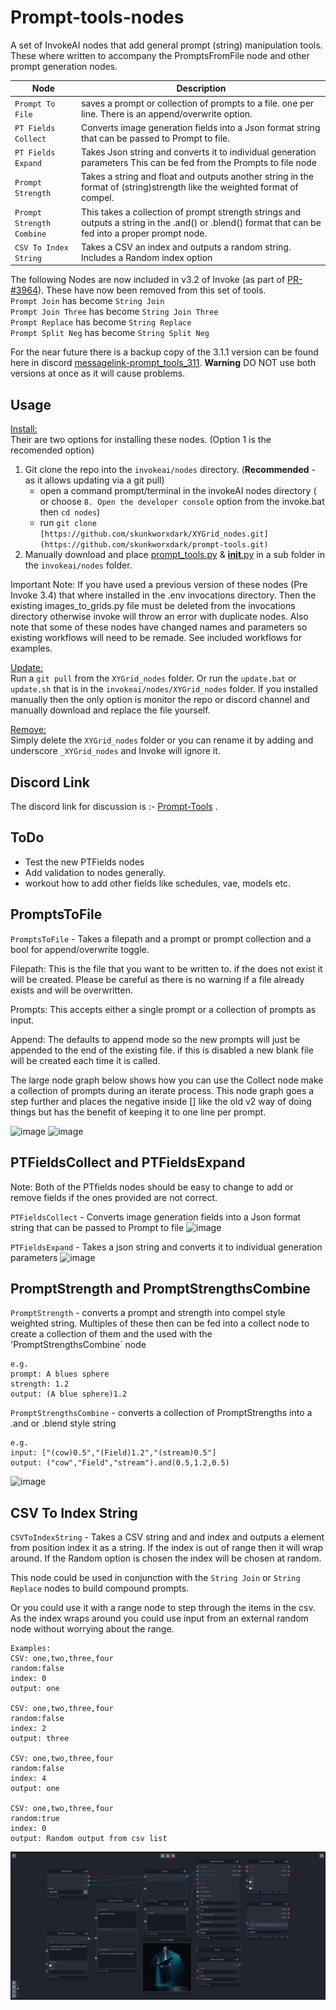 # Prompt-tools-nodes
A set of InvokeAI nodes that add general prompt (string) manipulation tools.  These where written to accompany the PromptsFromFile node and other prompt generation nodes.

|Node|Description|
|---|---|
|`Prompt To File`|saves a prompt or collection of prompts to a file. one per line. There is an append/overwrite option.|
|`PT Fields Collect`|Converts image generation fields into a Json format string that can be passed to Prompt to file.|
|`PT Fields Expand`|Takes Json string and converts it to individual generation parameters This can be fed from the Prompts to file node|
|`Prompt Strength`|Takes a string and float and outputs another string in the format of (string)strength like the weighted format of compel. |
|`Prompt Strength Combine`|This takes a collection of prompt strength strings and outputs a string in the .and() or .blend() format that can be fed into a proper prompt node.|
|`CSV To Index String`|Takes a CSV an index and outputs a random string. Includes a Random index option|

The following Nodes are now included in v3.2 of Invoke (as part of [PR-#3964](https://github.com/invoke-ai/InvokeAI/pull/3964)). These have now been removed from this set of tools.<br>
`Prompt Join` has become `String Join`<br>
`Prompt Join Three` has become `String Join Three`<br>
`Prompt Replace` has become `String Replace`<br>
`Prompt Split Neg` has become `String Split Neg`<br>

For the near future there is a backup copy of the 3.1.1 version can be found here in discord [messagelink-prompt_tools_311]([prompt_tools_311.py](https://discord.com/channels/1020123559063990373/1134084151386058803/1166313528114819132)).  **Warning** DO NOT use both versions at once as it will cause problems. 

## Usage
<ins>Install:</ins><BR>
Their are two options for installing these nodes. (Option 1 is the recomended option) 
1. Git clone the repo into the `invokeai/nodes` directory. (**Recommended** - as it allows updating via a git pull)
    - open a command prompt/terminal in the invokeAI nodes directory ( or choose `8. Open the developer console` option from the invoke.bat then `cd nodes`)
    - run `git clone [https://github.com/skunkworxdark/XYGrid_nodes.git](https://github.com/skunkworxdark/prompt-tools.git)`
2. Manually download and place [prompt_tools.py](prompt_tools.py) & [__init__.py](__init__.py) in a sub folder in the `invokeai/nodes` folder. 

Important Note: If you have used a previous version of these nodes (Pre Invoke 3.4) that where installed in the .env invocations directory. Then the existing images_to_grids.py file must be deleted from the invocations directory otherwise invoke will throw an error with duplicate nodes. Also note that some of these nodes have changed names and parameters so existing workflows will need to be remade. See included workflows for examples.

<ins>Update:</ins><BR>
Run a `git pull` from the `XYGrid_nodes` folder. Or run the `update.bat` or `update.sh` that is in the `invokeai/nodes/XYGrid_nodes` folder. If you installed manually then the only option is monitor the repo or discord channel and manually download and replace the file yourself.

<ins>Remove:</ins><BR>
Simply delete the `XYGrid_nodes` folder or you can rename it by adding and underscore `_XYGrid_nodes` and Invoke will ignore it.


## Discord Link
The discord link for discussion is :- [Prompt-Tools](https://discord.com/channels/1020123559063990373/1134084151386058803) .

## ToDo
- Test the new PTFields nodes
- Add validation to nodes generally.
- workout how to add other fields like schedules, vae, models etc.

## PromptsToFile
`PromptsToFile` - Takes a filepath and a prompt or prompt collection and a bool for append/overwrite toggle.

Filepath:  This is the file that you want to be written to.  if the does not exist it will be created. Please be careful as there is no warning if a file already exists and will be overwritten.

Prompts: This accepts either a single prompt or a collection of prompts as input. 

Append: The defaults to append mode so the new prompts will just be appended to the end of the existing file. if this is disabled a new blank file will be created each time it is called. 

The large node graph below shows how you can use the Collect node make a collection of prompts during an iterate process.  This node graph goes a step further and places the negative inside [] like the old v2 way of doing things but has the benefit of keeping it to one line per prompt.

![image](https://github.com/skunkworxdark/Prompt-tools-nodes/assets/21961335/b483a0e9-bd98-44ef-8c0e-0dc1b884deee)
![image](https://github.com/skunkworxdark/Prompt-tools-nodes/assets/21961335/db82f094-ace7-4450-a418-31af64c01724)


## PTFieldsCollect and PTFieldsExpand
Note: Both of the PTfields nodes should be easy to change to add or remove fields if the ones provided are not correct.

`PTFieldsCollect` - Converts image generation fields into a Json format string that can be passed to Prompt to file
![image](https://github.com/skunkworxdark/Prompt-tools-nodes/assets/21961335/3a716fe3-5e7d-41dd-80a2-3055cb4e7daf)

`PTFieldsExpand` - Takes a json string and converts it to individual generation parameters
![image](https://github.com/skunkworxdark/Prompt-tools-nodes/assets/21961335/f0d733c1-74f4-4b92-b0c1-a813e7106530)


## PromptStrength and PromptStrengthsCombine
`PromptStrength` - converts a prompt and strength into compel style weighted string. Multiples of these then can be fed into a collect node to create a collection of them and the used with the 'PromptStrengthsCombine` node
```
e.g.
prompt: A blues sphere
strength: 1.2
output: (A blue sphere)1.2
```

`PromptStrengthsCombine` - converts a collection of PromptStrengths into a .and or .blend style string
```
e.g.
input: ["(cow)0.5","(Field)1.2","(stream)0.5"]
output: ("cow","Field","stream").and(0.5,1.2,0.5)
```

![image](https://github.com/skunkworxdark/Prompt-tools-nodes/assets/21961335/ce9120dd-b3fa-470e-ac29-b9acfb6e240f)

## CSV To Index String
`CSVToIndexString` - Takes a CSV string and and index and outputs a element from position index it as a string. If the index is out of range then it will wrap around. If the Random option is chosen the index will be chosen at random. 

This node could be used in conjunction with the `String Join` or `String Replace` nodes to build compound prompts. 

Or you could use it with a range node to step through the items in the csv.  As the index wraps around you could use input from an external random node without worrying about the range.

```
Examples:
CSV: one,two,three,four
random:false
index: 0
output: one

CSV: one,two,three,four
random:false
index: 2
output: three

CSV: one,two,three,four
random:false
index: 4
output: one

CSV: one,two,three,four
random:true
index: 0
output: Random output from csv list

```

![CSVToIndexString](images/CSVToIndexStringNode.png)
